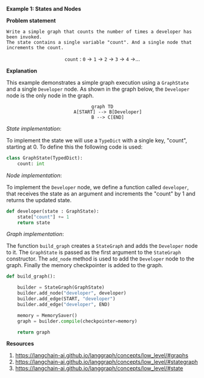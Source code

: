 **Example 1: States and Nodes**

**Problem statement**

    Write a simple graph that counts the number of times a developer has been invoked.
    The state contains a single variable "count". And a single node that increments the count.

<div align="center">

`count` : `0` $\rightarrow$ `1` $\rightarrow$ `2` $\rightarrow$ `3` $\rightarrow$ `4` $\rightarrow$$\dots$

</div>

**Explanation**

This example demonstrates a simple graph execution using a `GraphState` and a single `Developer` node.
As shown in the graph below, the `Developer` node is the only node in the graph.

<div align="center">

```mermaid
graph TD
    A[START] --> B[Developer]
    B --> C[END]
```

</div>


*State implementation*:

To implement the state we will use a `TypeDict` with a single key, "count", starting at 0.
To define this the following code is used:


````python
class GraphState(TypedDict):
    count: int
``````

*Node implementation*:

To implement the `Developer` node, we define a function called `developer`, that receives the state as an argument and increments the "count" by 1 and returns the updated state.

```python
def developer(state : GraphState):
    state["count"] += 1
    return state
```

*Graph implementation*:

The function `build_graph` creates a `StateGraph` and adds the `Developer` node to it.
The `GraphState` is passed as the first argument to the `StateGraph` constructor.
The `add_node` method is used to add the `Developer` node to the graph. Finally 
the memory checkpointer is added to the graph.

```python
def build_graph():

    builder = StateGraph(GraphState)
    builder.add_node("developer", developer)
    builder.add_edge(START, "developer")
    builder.add_edge("developer", END)

    memory = MemorySaver()
    graph = builder.compile(checkpointer=memory)

    return graph
```


**Resources**
1. https://langchain-ai.github.io/langgraph/concepts/low_level/#graphs
2. https://langchain-ai.github.io/langgraph/concepts/low_level/#stategraph
3. https://langchain-ai.github.io/langgraph/concepts/low_level/#state

